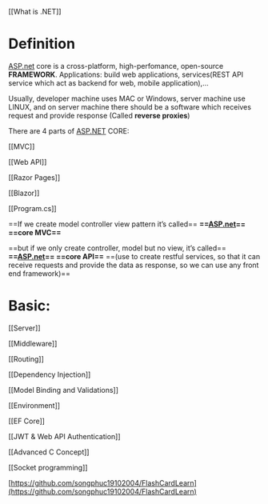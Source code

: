   

[[What is .NET]]

# Definition

[ASP.net](http://ASP.net) core is a cross-platform, high-perfomance, open-source **FRAMEWORK**. Applications: build web applications, services(REST API service which act as backend for web, mobile application),…

  

  

Usually, developer machine uses MAC or Windows, server machine use LINUX, and on server machine there should be a software which receives request and provide response (Called **reverse proxies**)

  

There are 4 parts of [ASP.NET](http://ASP.NET) CORE:

[[MVC]]

[[Web API]]

[[Razor Pages]]

[[Blazor]]

[[Program.cs]]

==If we create model controller view pattern it’s called== **==[ASP.net](http://ASP.net)== ==core MVC==**

==but if we only create controller, model but no view, it’s called== **==[ASP.net](http://ASP.net)== ==core API==** ==(use to create restful services, so that it can receive requests and provide the data as response, so we can use any front end framework)==

  

# Basic:

[[Server]]

[[Middleware]]

[[Routing]]

[[Dependency Injection]]

[[Model Binding and Validations]]

[[Environment]]

[[EF Core]]

[[JWT & Web API Authentication]]

[[Advanced C Concept]]

[[Socket programming]]

  

[https://github.com/songphuc19102004/FlashCardLearn](https://github.com/songphuc19102004/FlashCardLearn)